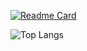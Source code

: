 [![Readme Card](https://github-readme-stats.vercel.app/api/pin/?username=thennen&repo=py-ivtools)](https://github.com/thennen/py-ivtools)

![Top Langs](https://github-readme-stats.vercel.app/api/top-langs/?username=thennen&layout=compact)
